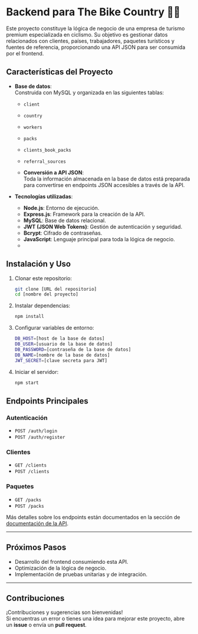 # Backend para The Bike Country 🚴‍♂️  

Este proyecto constituye la lógica de negocio de una empresa de turismo premium especializada en ciclismo. Su objetivo es gestionar datos relacionados con clientes, países, trabajadores, paquetes turísticos y fuentes de referencia, proporcionando una API JSON para ser consumida por el frontend.  

## **Características del Proyecto**  
- **Base de datos**:  
  Construida con MySQL y organizada en las siguientes tablas:  
  - `client`  
  - `country`  
  - `workers`  
  - `packs`  
  - `clients_book_packs`  
  - `referral_sources`
 
  - **Conversión a API JSON**:  
  Toda la información almacenada en la base de datos está preparada para convertirse en endpoints JSON accesibles a través de la API.  

- **Tecnologías utilizadas**:  
  - **Node.js**: Entorno de ejecución.  
  - **Express.js**: Framework para la creación de la API.  
  - **MySQL**: Base de datos relacional.  
  - **JWT (JSON Web Tokens)**: Gestión de autenticación y seguridad.  
  - **Bcrypt**: Cifrado de contraseñas.  
  - **JavaScript**: Lenguaje principal para toda la lógica de negocio.
  - 
## **Instalación y Uso**  

1. Clonar este repositorio:  
   ```bash
   git clone [URL del repositorio]
   cd [nombre del proyecto]

2. Instalar dependencias:
   ```bash
   npm install

3. Configurar variables de entorno:
   ```bash
   DB_HOST=[host de la base de datos]
   DB_USER=[usuario de la base de datos]
   DB_PASSWORD=[contraseña de la base de datos]
   DB_NAME=[nombre de la base de datos]
   JWT_SECRET=[clave secreta para JWT]

4. Iniciar el servidor:
   ```bash
   npm start

## **Endpoints Principales**  

### **Autenticación**  
- `POST /auth/login`  
- `POST /auth/register`  

### **Clientes**  
- `GET /clients`  
- `POST /clients`  

### **Paquetes**  
- `GET /packs`  
- `POST /packs`  

Más detalles sobre los endpoints están documentados en la sección de [documentación de la API](#).  

---

## **Próximos Pasos**  
- Desarrollo del frontend consumiendo esta API.  
- Optimización de la lógica de negocio.  
- Implementación de pruebas unitarias y de integración.  

---

## **Contribuciones**  
¡Contribuciones y sugerencias son bienvenidas!  
Si encuentras un error o tienes una idea para mejorar este proyecto, abre un **issue** o envía un **pull request**.


